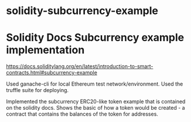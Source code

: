 # solidity-subcurrency-example
# Solidity Docs Subcurrency example implementation

https://docs.soliditylang.org/en/latest/introduction-to-smart-contracts.html#subcurrency-example

Used ganache-cli for local Ethereum test network/environment. Used the truffle suite for deploying.

Implemented the subcurrency ERC20-like token example that is contained on the solidity docs.
Shows the basic of how a token would be created - a contract that contains the balances of the token for addresses.